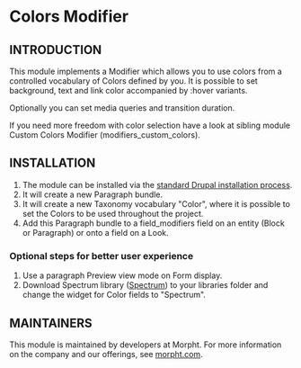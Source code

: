 # Colors Modifier

## INTRODUCTION
This module implements a Modifier which allows you to use colors from a
controlled vocabulary of Colors defined by you. It is possible to set
background, text and link color accompanied by :hover variants.

Optionally you can set media queries and transition duration.

If you need more freedom with color selection have a look at sibling module
Custom Colors Modifier (modifiers_custom_colors).

## INSTALLATION
1. The module can be installed via the
[standard Drupal installation process](http://drupal.org/node/1897420).
2. It will create a new Paragraph bundle.
3. It will create a new Taxonomy vocabulary "Color", where it is possible to
set the Colors to be used throughout the project.
4. Add this Paragraph bundle to a field_modifiers field on an entity (Block or
Paragraph) or onto a field on a Look.

### Optional steps for better user experience
1. Use a paragraph Preview view mode on Form display.
2. Download Spectrum library ([Spectrum](http://bgrins.github.io/spectrum)) to
your libraries folder and change the widget for Color fields to "Spectrum".

## MAINTAINERS
This module is maintained by developers at Morpht. For more information on
the company and our offerings, see [morpht.com](http://morpht.com).
